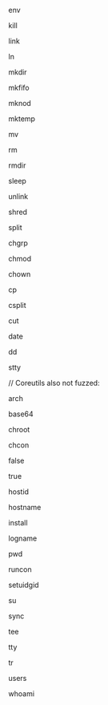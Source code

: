 env

kill

link

ln

mkdir

mkfifo

mknod

mktemp

mv

rm

rmdir

sleep

unlink

shred

split

chgrp

chmod

chown

cp

csplit

cut

date

dd

stty

// Coreutils also not fuzzed:

arch

base64

chroot

chcon

false

true

hostid

hostname

install

logname

pwd

runcon

setuidgid

su

sync

tee

tty

tr

users

whoami

